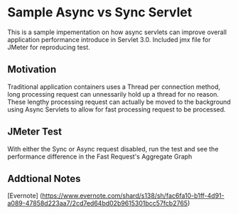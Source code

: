# Sample Async vs Sync Servlet
This is a sample impementation on how async servlets can improve overall application performance introduce in Servlet 3.0. Included jmx file for JMeter for reproducing test.

## Motivation
Traditional application containers uses a Thread per connection method, long processing request can unnessarily hold up a thread for no reason. These lengthy processing request can actually be moved to the background using Async Servlets to allow for fast processing request to be processed.

## JMeter Test
With either the Sync or Async request disabled, run the test and see the performance difference in the Fast Request's Aggregate Graph

## Addtional Notes
[Evernote] (https://www.evernote.com/shard/s138/sh/fac6fa10-b1ff-4d91-a089-47858d223aa7/2cd7ed64bd02b9615301bcc57fcb2765)